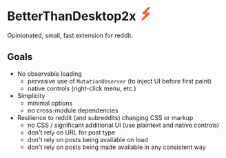 # BetterThanDesktop2x ![](/src/images/icon32.png)

Opinionated, small, fast extension for reddit.

## Goals

- No observable loading
  - pervasive use of `MutationObserver` (to inject UI before first paint)
  - native controls (right-click menu, etc.)
- Simplicity
  - minimal options
  - no cross-module dependencies
- Resilience to reddit (and subreddits) changing CSS or markup
  - no CSS / significant additional UI (use plaintext and native controls)
  - don't rely on URL for post type
  - don't rely on posts being available on load
  - don't rely on posts being made available in any consistent way
